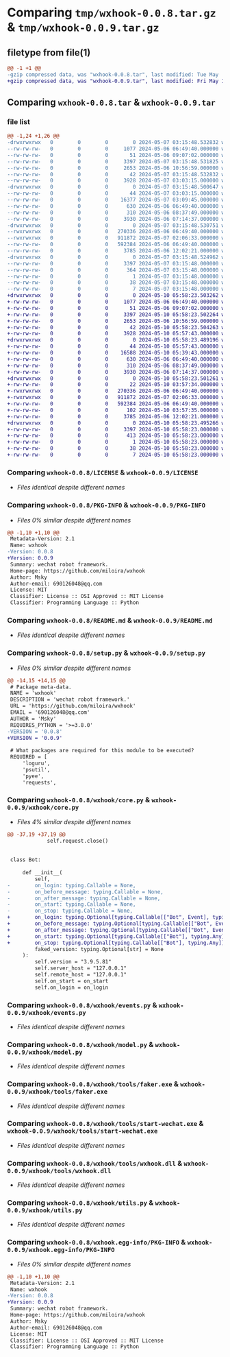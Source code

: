 # Comparing `tmp/wxhook-0.0.8.tar.gz` & `tmp/wxhook-0.0.9.tar.gz`

## filetype from file(1)

```diff
@@ -1 +1 @@
-gzip compressed data, was "wxhook-0.0.8.tar", last modified: Tue May  7 03:15:48 2024, max compression
+gzip compressed data, was "wxhook-0.0.9.tar", last modified: Fri May 10 05:58:23 2024, max compression
```

## Comparing `wxhook-0.0.8.tar` & `wxhook-0.0.9.tar`

### file list

```diff
@@ -1,24 +1,26 @@
-drwxrwxrwx   0        0        0        0 2024-05-07 03:15:48.532832 wxhook-0.0.8/
--rw-rw-rw-   0        0        0     1077 2024-05-06 06:49:40.000000 wxhook-0.0.8/LICENSE
--rw-rw-rw-   0        0        0       51 2024-05-06 09:07:02.000000 wxhook-0.0.8/MANIFEST.in
--rw-rw-rw-   0        0        0     3397 2024-05-07 03:15:48.531825 wxhook-0.0.8/PKG-INFO
--rw-rw-rw-   0        0        0     2653 2024-05-06 10:56:59.000000 wxhook-0.0.8/README.md
--rw-rw-rw-   0        0        0       42 2024-05-07 03:15:48.532832 wxhook-0.0.8/setup.cfg
--rw-rw-rw-   0        0        0     3928 2024-05-07 03:03:15.000000 wxhook-0.0.8/setup.py
-drwxrwxrwx   0        0        0        0 2024-05-07 03:15:48.500647 wxhook-0.0.8/wxhook/
--rw-rw-rw-   0        0        0       44 2024-05-07 03:03:15.000000 wxhook-0.0.8/wxhook/__init__.py
--rw-rw-rw-   0        0        0    16377 2024-05-07 03:09:45.000000 wxhook-0.0.8/wxhook/core.py
--rw-rw-rw-   0        0        0      630 2024-05-06 06:49:40.000000 wxhook-0.0.8/wxhook/events.py
--rw-rw-rw-   0        0        0      310 2024-05-06 08:37:49.000000 wxhook-0.0.8/wxhook/logger.py
--rw-rw-rw-   0        0        0     3930 2024-05-06 07:14:37.000000 wxhook-0.0.8/wxhook/model.py
-drwxrwxrwx   0        0        0        0 2024-05-07 03:15:48.530751 wxhook-0.0.8/wxhook/tools/
--rwxrwxrwx   0        0        0   270336 2024-05-06 06:49:40.000000 wxhook-0.0.8/wxhook/tools/faker.exe
--rwxrwxrwx   0        0        0   911872 2024-05-07 02:06:33.000000 wxhook-0.0.8/wxhook/tools/start-wechat.exe
--rw-rw-rw-   0        0        0   592384 2024-05-06 06:49:40.000000 wxhook-0.0.8/wxhook/tools/wxhook.dll
--rw-rw-rw-   0        0        0     3785 2024-05-06 12:02:21.000000 wxhook-0.0.8/wxhook/utils.py
-drwxrwxrwx   0        0        0        0 2024-05-07 03:15:48.524962 wxhook-0.0.8/wxhook.egg-info/
--rw-rw-rw-   0        0        0     3397 2024-05-07 03:15:48.000000 wxhook-0.0.8/wxhook.egg-info/PKG-INFO
--rw-rw-rw-   0        0        0      364 2024-05-07 03:15:48.000000 wxhook-0.0.8/wxhook.egg-info/SOURCES.txt
--rw-rw-rw-   0        0        0        1 2024-05-07 03:15:48.000000 wxhook-0.0.8/wxhook.egg-info/dependency_links.txt
--rw-rw-rw-   0        0        0       38 2024-05-07 03:15:48.000000 wxhook-0.0.8/wxhook.egg-info/requires.txt
--rw-rw-rw-   0        0        0        7 2024-05-07 03:15:48.000000 wxhook-0.0.8/wxhook.egg-info/top_level.txt
+drwxrwxrwx   0        0        0        0 2024-05-10 05:58:23.503262 wxhook-0.0.9/
+-rw-rw-rw-   0        0        0     1077 2024-05-06 06:49:40.000000 wxhook-0.0.9/LICENSE
+-rw-rw-rw-   0        0        0       51 2024-05-06 09:07:02.000000 wxhook-0.0.9/MANIFEST.in
+-rw-rw-rw-   0        0        0     3397 2024-05-10 05:58:23.502264 wxhook-0.0.9/PKG-INFO
+-rw-rw-rw-   0        0        0     2653 2024-05-06 10:56:59.000000 wxhook-0.0.9/README.md
+-rw-rw-rw-   0        0        0       42 2024-05-10 05:58:23.504263 wxhook-0.0.9/setup.cfg
+-rw-rw-rw-   0        0        0     3928 2024-05-10 05:57:43.000000 wxhook-0.0.9/setup.py
+drwxrwxrwx   0        0        0        0 2024-05-10 05:58:23.489196 wxhook-0.0.9/wxhook/
+-rw-rw-rw-   0        0        0       44 2024-05-10 05:57:43.000000 wxhook-0.0.9/wxhook/__init__.py
+-rw-rw-rw-   0        0        0    16588 2024-05-10 05:39:43.000000 wxhook-0.0.9/wxhook/core.py
+-rw-rw-rw-   0        0        0      630 2024-05-06 06:49:40.000000 wxhook-0.0.9/wxhook/events.py
+-rw-rw-rw-   0        0        0      310 2024-05-06 08:37:49.000000 wxhook-0.0.9/wxhook/logger.py
+-rw-rw-rw-   0        0        0     3930 2024-05-06 07:14:37.000000 wxhook-0.0.9/wxhook/model.py
+drwxrwxrwx   0        0        0        0 2024-05-10 05:58:23.501261 wxhook-0.0.9/wxhook/tools/
+-rw-rw-rw-   0        0        0       22 2024-05-10 03:57:34.000000 wxhook-0.0.9/wxhook/tools/config.ini
+-rwxrwxrwx   0        0        0   270336 2024-05-06 06:49:40.000000 wxhook-0.0.9/wxhook/tools/faker.exe
+-rwxrwxrwx   0        0        0   911872 2024-05-07 02:06:33.000000 wxhook-0.0.9/wxhook/tools/start-wechat.exe
+-rw-rw-rw-   0        0        0   592384 2024-05-06 06:49:40.000000 wxhook-0.0.9/wxhook/tools/wxhook.dll
+-rw-rw-rw-   0        0        0      102 2024-05-10 03:57:35.000000 wxhook-0.0.9/wxhook/tools/wxhook.json
+-rw-rw-rw-   0        0        0     3785 2024-05-06 12:02:21.000000 wxhook-0.0.9/wxhook/utils.py
+drwxrwxrwx   0        0        0        0 2024-05-10 05:58:23.495266 wxhook-0.0.9/wxhook.egg-info/
+-rw-rw-rw-   0        0        0     3397 2024-05-10 05:58:23.000000 wxhook-0.0.9/wxhook.egg-info/PKG-INFO
+-rw-rw-rw-   0        0        0      413 2024-05-10 05:58:23.000000 wxhook-0.0.9/wxhook.egg-info/SOURCES.txt
+-rw-rw-rw-   0        0        0        1 2024-05-10 05:58:23.000000 wxhook-0.0.9/wxhook.egg-info/dependency_links.txt
+-rw-rw-rw-   0        0        0       38 2024-05-10 05:58:23.000000 wxhook-0.0.9/wxhook.egg-info/requires.txt
+-rw-rw-rw-   0        0        0        7 2024-05-10 05:58:23.000000 wxhook-0.0.9/wxhook.egg-info/top_level.txt
```

### Comparing `wxhook-0.0.8/LICENSE` & `wxhook-0.0.9/LICENSE`

 * *Files identical despite different names*

### Comparing `wxhook-0.0.8/PKG-INFO` & `wxhook-0.0.9/PKG-INFO`

 * *Files 0% similar despite different names*

```diff
@@ -1,10 +1,10 @@
 Metadata-Version: 2.1
 Name: wxhook
-Version: 0.0.8
+Version: 0.0.9
 Summary: wechat robot framework.
 Home-page: https://github.com/miloira/wxhook
 Author: Msky
 Author-email: 690126048@qq.com
 License: MIT
 Classifier: License :: OSI Approved :: MIT License
 Classifier: Programming Language :: Python
```

### Comparing `wxhook-0.0.8/README.md` & `wxhook-0.0.9/README.md`

 * *Files identical despite different names*

### Comparing `wxhook-0.0.8/setup.py` & `wxhook-0.0.9/setup.py`

 * *Files 0% similar despite different names*

```diff
@@ -14,15 +14,15 @@
 # Package meta-data.
 NAME = 'wxhook'
 DESCRIPTION = 'wechat robot framework.'
 URL = 'https://github.com/miloira/wxhook'
 EMAIL = '690126048@qq.com'
 AUTHOR = 'Msky'
 REQUIRES_PYTHON = '>=3.8.0'
-VERSION = '0.0.8'
+VERSION = '0.0.9'
 
 # What packages are required for this module to be executed?
 REQUIRED = [
     'loguru',
     'psutil',
     'pyee',
     'requests',
```

### Comparing `wxhook-0.0.8/wxhook/core.py` & `wxhook-0.0.9/wxhook/core.py`

 * *Files 4% similar despite different names*

```diff
@@ -37,19 +37,19 @@
             self.request.close()
 
 
 class Bot:
 
     def __init__(
         self,
-        on_login: typing.Callable = None,
-        on_before_message: typing.Callable = None,
-        on_after_message: typing.Callable = None,
-        on_start: typing.Callable = None,
-        on_stop: typing.Callable = None,
+        on_login: typing.Optional[typing.Callable[["Bot", Event], typing.Any]] = None,
+        on_before_message: typing.Optional[typing.Callable[["Bot", Event], typing.Any]] = None,
+        on_after_message: typing.Optional[typing.Callable[["Bot", Event], typing.Any]] = None,
+        on_start: typing.Optional[typing.Callable[["Bot"], typing.Any]] = None,
+        on_stop: typing.Optional[typing.Callable[["Bot"], typing.Any]] = None,
         faked_version: typing.Optional[str] = None
     ):
         self.version = "3.9.5.81"
         self.server_host = "127.0.0.1"
         self.remote_host = "127.0.0.1"
         self.on_start = on_start
         self.on_login = on_login
```

### Comparing `wxhook-0.0.8/wxhook/events.py` & `wxhook-0.0.9/wxhook/events.py`

 * *Files identical despite different names*

### Comparing `wxhook-0.0.8/wxhook/model.py` & `wxhook-0.0.9/wxhook/model.py`

 * *Files identical despite different names*

### Comparing `wxhook-0.0.8/wxhook/tools/faker.exe` & `wxhook-0.0.9/wxhook/tools/faker.exe`

 * *Files identical despite different names*

### Comparing `wxhook-0.0.8/wxhook/tools/start-wechat.exe` & `wxhook-0.0.9/wxhook/tools/start-wechat.exe`

 * *Files identical despite different names*

### Comparing `wxhook-0.0.8/wxhook/tools/wxhook.dll` & `wxhook-0.0.9/wxhook/tools/wxhook.dll`

 * *Files identical despite different names*

### Comparing `wxhook-0.0.8/wxhook/utils.py` & `wxhook-0.0.9/wxhook/utils.py`

 * *Files identical despite different names*

### Comparing `wxhook-0.0.8/wxhook.egg-info/PKG-INFO` & `wxhook-0.0.9/wxhook.egg-info/PKG-INFO`

 * *Files 0% similar despite different names*

```diff
@@ -1,10 +1,10 @@
 Metadata-Version: 2.1
 Name: wxhook
-Version: 0.0.8
+Version: 0.0.9
 Summary: wechat robot framework.
 Home-page: https://github.com/miloira/wxhook
 Author: Msky
 Author-email: 690126048@qq.com
 License: MIT
 Classifier: License :: OSI Approved :: MIT License
 Classifier: Programming Language :: Python
```

